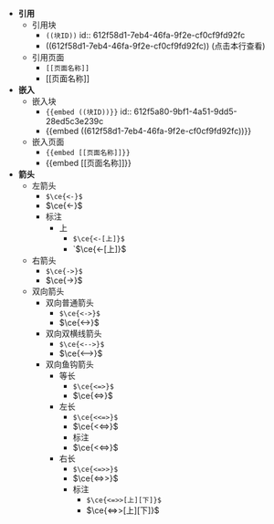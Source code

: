 - **引用**
	- 引用块
		- `((块ID))`
		  id:: 612f58d1-7eb4-46fa-9f2e-cf0cf9fd92fc
		- ((612f58d1-7eb4-46fa-9f2e-cf0cf9fd92fc)) (点击本行查看)
	- 引用页面
		- `[[页面名称]]`
		- [[页面名称]]
- **嵌入**
	- 嵌入块
		- `{{embed ((块ID))}}`
		  id:: 612f5a80-9bf1-4a51-9dd5-28ed5c3e239c
		- {{embed ((612f58d1-7eb4-46fa-9f2e-cf0cf9fd92fc))}}
	- 嵌入页面
		- `{{embed [[页面名称]]}}`
		- {{embed [[页面名称]]}}
- **箭头**
	- 左箭头
		- `$\ce{<-}$`
		- $\ce{<-}$
		- 标注
			- 上
				- `$\ce{<-[上]}$`
				- `$\ce{<-[上]}$
	- 右箭头
		- `$\ce{->}$`
		- $\ce{->}$
	- 双向箭头
		- 双向普通箭头
			- `$\ce{<->}$`
			- $\ce{<->}$
		- 双向双横线箭头
			- `$\ce{<-->}$`
			- $\ce{<-->}$
		- 双向鱼钩箭头
			- 等长
				- `$\ce{<=>}$`
				- $\ce{<=>}$
			- 左长
				- `$\ce{<<=>}$`
				- $\ce{<<=>}$
				- 标注
				- $\ce{<<=>}$
			- 右长
				- `$\ce{<=>>}$`
				- $\ce{<=>>}$
				- 标注
					- `$\ce{<=>>[上][下]}$`
					- $\ce{<=>>[上][下]}$